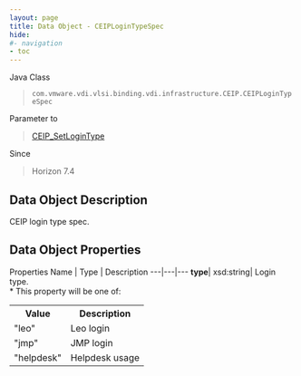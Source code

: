 ```yaml
---
layout: page
title: Data Object - CEIPLoginTypeSpec
hide:
#- navigation
- toc
---
```






Java Class
> `com.vmware.vdi.vlsi.binding.vdi.infrastructure.CEIP.CEIPLoginTypeSpec`

Parameter to
> [CEIP_SetLoginType](vdi.infrastructure.CEIP.md#setLoginType)

Since
> Horizon 7.4


## Data Object Description

CEIP login type spec.

## Data Object Properties
Properties
Name |  Type |  Description
---|---|---
**type**|  xsd:string|  Login type.<br>* This property will be one of:<br><table><tr><th>Value</th><th>Description</th></tr><tr><td>"leo"</td><td>Leo login</td></tr><tr><td>"jmp"</td><td>JMP login</td></tr><tr><td>"helpdesk"</td><td>Helpdesk usage</td></tr></table>




 
